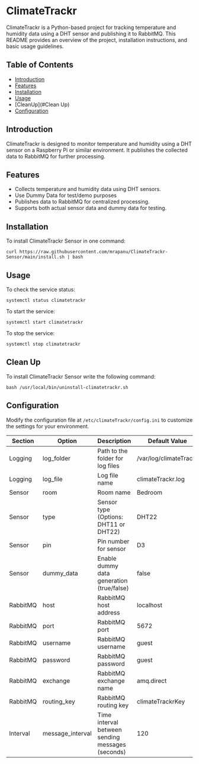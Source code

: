 # ClimateTrackr

ClimateTrackr is a Python-based project for tracking temperature and humidity data using a DHT sensor and publishing it to RabbitMQ. This README provides an overview of the project, installation instructions, and basic usage guidelines.

## Table of Contents
- [Introduction](#Introduction)
- [Features](#Features)
- [Installation](#Installation)
- [Usage](#Usage)
- [CleanUp](#Clean Up)
- [Configuration](#configuration)

## Introduction

ClimateTrackr is designed to monitor temperature and humidity using a DHT sensor on a Raspberry Pi or similar environment. It publishes the collected data to RabbitMQ for further processing.

## Features

- Collects temperature and humidity data using DHT sensors.
- Use Dummy Data for test/demo purposes
- Publishes data to RabbitMQ for centralized processing.
- Supports both actual sensor data and dummy data for testing.

## Installation

To install ClimateTrackr Sensor in one command:
```
curl https://raw.githubusercontent.com/mrapanu/ClimateTrackr-Sensor/main/install.sh | bash
```

## Usage

To check the service status:
```
systemctl status climatetrackr
```

To start the service:
```
systemctl start climatetrackr
```

To stop the service:
```
systemctl stop climatetrackr
```

## Clean Up

To install ClimateTrackr Sensor write the following command:
```
bash /usr/local/bin/uninstall-climatetrackr.sh
```

## Configuration
Modify the configuration file at `/etc/climateTrackr/config.ini` to customize the settings for your environment.

| Section    | Option           | Description                                      | Default Value        |
|------------|------------------|--------------------------------------------------|----------------------|
| Logging    | log_folder       | Path to the folder for log files                 | /var/log/climateTrackr|
| Logging    | log_file         | Log file name                                    | climateTrackr.log    |
| Sensor     | room             | Room name                                        | Bedroom              |
| Sensor     | type             | Sensor type (Options: DHT11 or DHT22)            | DHT22                |
| Sensor     | pin              | Pin number for sensor                            | D3                   |
| Sensor     | dummy_data       | Enable dummy data generation (true/false)        | false                |
| RabbitMQ   | host             | RabbitMQ host address                            | localhost            |
| RabbitMQ   | port             | RabbitMQ port                                    | 5672                 |
| RabbitMQ   | username         | RabbitMQ username                                | guest                |
| RabbitMQ   | password         | RabbitMQ password                                | guest                |
| RabbitMQ   | exchange         | RabbitMQ exchange name                           | amq.direct           |
| RabbitMQ   | routing_key      | RabbitMQ routing key                             | climateTrackrKey     |
| Interval   | message_interval | Time interval between sending messages (seconds) | 120                  |

